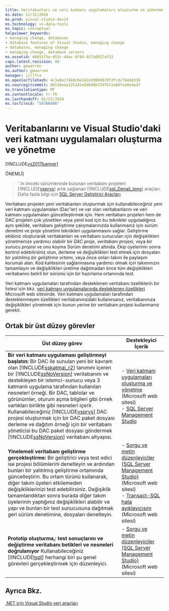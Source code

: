 ```yaml
---
title: Veritabanları ve veri katmanı uygulamaları oluşturma ve yönetme
ms.date: 11/15/2016
ms.prod: visual-studio-dev14
ms.technology: vs-data-tools
ms.topic: conceptual
helpviewer_keywords:
- managing change, databases
- database features of Visual Studio, managing change
- databases, managing change
- managing change, database servers
ms.assetid: 40b51f5a-d52c-44ac-8f84-037a0917af33
caps.latest.revision: 40
author: gewarren
ms.author: gewarren
manager: jillfra
ms.openlocfilehash: 4c3a8a1f4b0c6e242e3999d870fdfcdc764d8336
ms.sourcegitcommit: 8b538eea125241e9d6d8b7297b72a66faa9a4a47
ms.translationtype: MT
ms.contentlocale: tr-TR
ms.lasthandoff: 01/23/2019
ms.locfileid: "54766898"
---
```

# <a name="creating-and-managing-databases-and-data-tier-applications-in-visual-studio"></a>Veritabanlarını ve Visual Studio'daki veri katmanı uygulamaları oluşturma ve yönetme
[!INCLUDE[vs2017banner](../includes/vs2017banner.md)]


ÖNEMLİ]
>  ' In önceki sürümlerinde bulunan veritabanı projeleri [!INCLUDE[vsprvs](../includes/vsprvs-md.md)] artık sağlanan [!INCLUDE[sql_Denali_long](../includes/sql-denali-long-md.md)] araçları. Daha fazla bilgi için [SQL Server Geliştirici Araçları](http://go.microsoft.com/fwlink/?LinkId=228126).

 Veritabanı projeleri yeni veritabanları oluşturmak için kullanabileceğiniz yeni veri katmanı uygulamaları (Dac'ler) ve var olan veritabanlarını ve veri katmanı uygulamaları güncelleştirmek için. Hem veritabanı projeleri hem de DAC projeleri çok yönetilen veya yerel kod için bu teknikler uyguladığınız aynı şekilde, veritabanı geliştirme çalışmalarınızda kullanmanız için sürüm denetimi ve proje yönetimi teknikleri uygulanmasını sağlar. Geliştirme ekibiniz oluşturarak veritabanları ve veritabanı sunucuları için değişiklikleri yönetmenize yardımcı olabilir bir *DAC proje*, *veritabanı projesi*, veya bir *sunucu projesi* ve onu koyma Sürüm denetimi altında. Ekip üyelerinin sonra kontrol edebilirsiniz olun, derleme ve değişiklikleri test etmek için dosyaları bir *yalıtılmış bir geliştirme ortamı*, veya önce onları takım ile paylaşım korumalı alan. Kod kalitesinin sağlanmasına yardımcı olmak için takımınızın tamamlayın ve değişiklikleri üretime dağıtmadan önce tüm değişiklikleri veritabanını belirli bir sürümü için bir hazırlama ortamında test.

 Veri katmanı uygulamaları tarafından desteklenen veritabanı özelliklerin bir listesi için bkz. [veri katmanı uygulamalarında desteklenen özellikleri](http://go.microsoft.com/fwlink/?LinkId=164239) Microsoft web sitesinde. Veri katmanı uygulamaları tarafından desteklenmeyen özellikleri veritabanınızdaki kullanırsanız, veritabanınıza değişiklikleri yönetmek için bunun yerine bir veritabanı projesi kullanmanız gerekir.

## <a name="common-high-level-tasks"></a>Ortak bir üst düzey görevler

|Üst düzey görev|Destekleyici İçerik|
|----------------------|------------------------|
|**Bir veri katmanı uygulaması geliştirmeyi başlatın:** Bir DAC ile sunulan yeni bir kavram olan [!INCLUDE[sskatmai_r2](../includes/sskatmai-r2-md.md)] tanımını içeren bir [!INCLUDE[ssNoVersion](../includes/ssnoversion-md.md)] veritabanını ve destekleyen bir istemci-sunucu veya 3 katmanlı uygulama tarafından kullanılan nesneleri örneği. Bir DAC, tablolar ve görünümler, oturum açma bilgileri gibi örnek varlıkları birlikte gibi nesneleri içerir. Kullanabileceğiniz [!INCLUDE[vsprvs](../includes/vsprvs-md.md)] DAC projesi oluşturmak için bir DAC paket dosyası derleme ve dağıtım örneği için bir veritabanı yöneticisi bu DAC paket dosyası göndermek [!INCLUDE[ssNoVersion](../includes/ssnoversion-md.md)] veritabanı altyapısı.|-   [Veri katmanı uygulamaları oluşturma ve yönetme](http://go.microsoft.com/fwlink/?LinkId=160741) (Microsoft web sitesi)<br />-   [SQL Server Management Studio](http://go.microsoft.com/fwlink/?LinkId=227328)|
|**Yinelemeli veritabanı geliştirme gerçekleştirme:** Bir geliştirici veya test edici ise projesi bölümlerini denetleyin ve ardından bunları bir yalıtılmış geliştirme ortamında güncelleştirin. Bu ortam türünü kullanarak, diğer takım üyeleri etkilemeden değişikliklerinizi test edebilirsiniz. Değişiklik tamamlandıktan sonra burada diğer takım üyelerinin yaptığınız değişiklikleri alabilir ve yapı ve bunları bir test sunucusuna dağıtmak geri sürüm denetimine, dosyaları denetleyin.|-   [Sorgu ve metin düzenleyiciler (SQL Server Management Studio)](http://go.microsoft.com/fwlink/?LinkId=227327) (Microsoft web sitesi)<br />-   [Transact-SQL hata ayıklayıcısını](http://go.microsoft.com/fwlink/?LinkId=227324) (Microsoft web sitesi)|
|**Prototip oluşturma,: test sonuçlarını ve değiştirme veritabanı betikleri ve nesneleri doğrulanıyor** Kullanabileceğiniz [!INCLUDE[tsql](../includes/tsql-md.md)] herhangi biri şu genel görevleri gerçekleştirmek için düzenleyici.|-   [Sorgu ve metin düzenleyiciler (SQL Server Management Studio)](http://go.microsoft.com/fwlink/?LinkId=227327) (Microsoft web sitesi)|

## <a name="see-also"></a>Ayrıca Bkz.
 [.NET için Visual Studio veri araçları](../data-tools/visual-studio-data-tools-for-dotnet.md)

